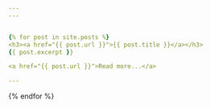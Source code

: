 ```yaml
---
---


{% for post in site.posts %}
<h3><a href="{{ post.url }}">{{ post.title }}</a></h3>
{{ post.excerpt }}

<a href="{{ post.url }}">Read more...</a>

---
```

{% endfor %}
